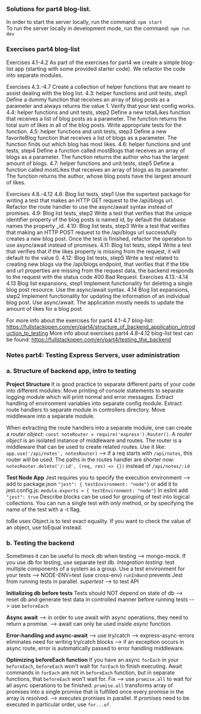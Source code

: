 ### Solutions for part4 blog-list.

In order to start the server locally, run the command: `npm start`  
To run the server locally in development mode, run the command: `npm run dev`

### Exercises part4 blog-list

Exercises 4.1-4.2
As part of the exercises for part4 we create a simple blog-list app (starting with some provided starter code).
We refactor the code into separate modules.

Exercises 4.3.-4.7
Create a collection of helper functions that are meant to assist dealing with the blog list.
4.3: helper functions and unit tests, step1
Define a dummy function that receives an array of blog posts as a parameter and always returns the value 1.
Verify that your test config works.
4.4: helper functions and unit tests, step2
Define a new totalLikes function that receives a list of blog posts as a parameter. The function returns the total sum of likes in all of the blog posts. Write appropriate tests for the function.
4.5: helper functions and unit tests, step3
Define a new favoriteBlog function that receives a list of blogs as a parameter. The function finds out which blog has most likes.
4.6: helper functions and unit tests, step4
Define a function called mostBlogs that receives an array of blogs as a parameter. The function returns the author who has the largest amount of blogs.
4.7: helper functions and unit tests, step5
Define a function called mostLikes that receives an array of blogs as its parameter. The function returns the author, whose blog posts have the largest amount of likes.

Exercises 4.8.-4.12
4.8: Blog list tests, step1
Use the supertest package for writing a test that makes an HTTP GET request to the /api/blogs url.
Refactor the route handler to use the async/await syntax instead of promises.
4.9: Blog list tests, step2
Write a test that verifies that the unique identifier property of the blog posts is named id, by default the database names the property \_id.
4.10: Blog list tests, step3
Write a test that verifies that making an HTTP POST request to the /api/blogs url successfully creates a new blog post. Once the test is finished, refactor the operation to use async/await instead of promises.
4.11: Blog list tests, step4
Write a test that verifies that if the likes property is missing from the request, it will default to the value 0.
4.12: Blog list tests, step5
Write a test related to creating new blogs via the /api/blogs endpoint, that verifies that if the title and url properties are missing from the request data, the backend responds to the request with the status code 400 Bad Request.
Exercises 4.13.-4.14
4.13 Blog list expansions, step1
Implement functionality for deleting a single blog post resource. Use the async/await syntax.
4.14 Blog list expansions, step2
Implement functionality for updating the information of an individual blog post. Use async/await. The application mostly needs to update the amount of likes for a blog post.

For more info about the exercises for part4 4.1-4.7 blog-list: https://fullstackopen.com/en/part4/structure_of_backend_application_introduction_to_testing
More info about exercises part4 4.8-4.12 blog-list test can be found: https://fullstackopen.com/en/part4/testing_the_backend

### Notes part4: Testing Express Servers, user administration

### a. Structure of backend app, intro to testing

**Project Structure**
It is good practice to separate different parts of your code into different modules:
Move printing of console statements to separate logging module which will print normal and error messages.
Extract handling of environment variables into separate config module. Extract route handlers to separate module in controllers directory. Move middleware into a separate module.

When extracting the route handlers into a separate module, one can create a _router object_:
`const noteRouter = require('express').Router()`. A _router object_ is an isolated instance of middleware and routes. The router is a middleware that can be used to create related routes.
Use it like: `app.use('/api/notes', notesRouter)` --> if a req starts with `/api/notes`, this router will be used. The paths in the routes handler are shorter now:
`notesRouter.delete('/:id', (req, res) => {})` instead of `/api/notes/:id`

**Test Node App**
Jest requires you to specify the execution environment --> add to package.json `"jest": { testEnvironment: "node"}` or add it to jest.config.js: `module.exports = { testEnvironment: "node"}`
In eslint add `"jest": true`
Describe blocks can be used for grouping of test into logical collections.
You can run a single test with _only_ method, or by specifying the name of the test with a -t flag.

toBe uses Object.is to test exact equality. If you want to check the value of an object, use toEqual instead.

### b. Testing the backend

Sometimes it can be useful to mock db when testing --> mongo-mock. If you use db for testing, use separate test db.
_Integration testing_: test multiple components of a system as a group.
Use a test environment for your tests --> NODE-ENV=test (use cross-env)
`runInBand` prevents Jest from running tests in parallel.
_supertest_ --> to test API

**Initializing db before tests**
Tests should NOT depend on state of db --> reset db and generate test data in controlled manner before running tests --> use `beforeEach`

**Async await**
--> in order to use await with async operations, they need to return a promise.
--> await can only be used inside _async_ function.

**Error-handling and async-await**
--> use try/catch
--> express-async-errors eliminates need for writing try/catch blocks --> if an exception occurs in async route, error is automatically passed to error handling middleware.

**Optimizing beforeEach function**
If you have an async `forEach` in your `beforeEach`, `beforeEach` won't wait for `forEach` to finish executing. Await commands in `forEach` are not in `beforeEach` function, but in separate functions, that `beforeEach` won't wait for. Fix --> use `promise.all` to wait for all async operations to be finished.
`promise.all` transforms array of promises into a single promise that is fulfilled once every promise in the array is resolved. --> executes promises in parallel. If promises need to be executed in particular order, use `for...of`.

